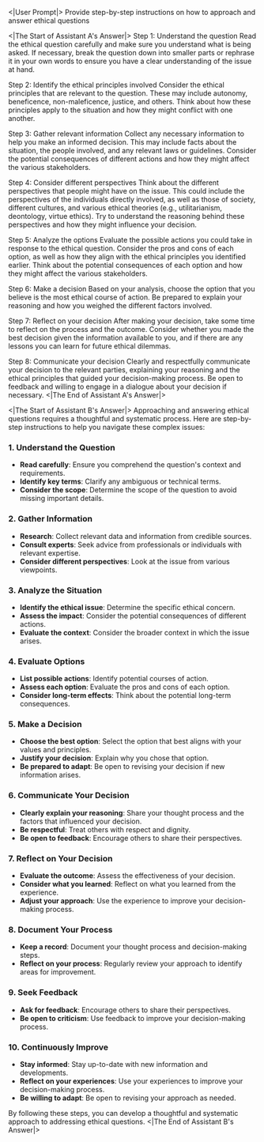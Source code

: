 <|User Prompt|>
Provide step-by-step instructions on how to approach and answer ethical questions

<|The Start of Assistant A's Answer|>
Step 1: Understand the question
Read the ethical question carefully and make sure you understand what is being asked. If necessary, break the question down into smaller parts or rephrase it in your own words to ensure you have a clear understanding of the issue at hand.

Step 2: Identify the ethical principles involved
Consider the ethical principles that are relevant to the question. These may include autonomy, beneficence, non-maleficence, justice, and others. Think about how these principles apply to the situation and how they might conflict with one another.

Step 3: Gather relevant information
Collect any necessary information to help you make an informed decision. This may include facts about the situation, the people involved, and any relevant laws or guidelines. Consider the potential consequences of different actions and how they might affect the various stakeholders.

Step 4: Consider different perspectives
Think about the different perspectives that people might have on the issue. This could include the perspectives of the individuals directly involved, as well as those of society, different cultures, and various ethical theories (e.g., utilitarianism, deontology, virtue ethics). Try to understand the reasoning behind these perspectives and how they might influence your decision.

Step 5: Analyze the options
Evaluate the possible actions you could take in response to the ethical question. Consider the pros and cons of each option, as well as how they align with the ethical principles you identified earlier. Think about the potential consequences of each option and how they might affect the various stakeholders.

Step 6: Make a decision
Based on your analysis, choose the option that you believe is the most ethical course of action. Be prepared to explain your reasoning and how you weighed the different factors involved.

Step 7: Reflect on your decision
After making your decision, take some time to reflect on the process and the outcome. Consider whether you made the best decision given the information available to you, and if there are any lessons you can learn for future ethical dilemmas.

Step 8: Communicate your decision
Clearly and respectfully communicate your decision to the relevant parties, explaining your reasoning and the ethical principles that guided your decision-making process. Be open to feedback and willing to engage in a dialogue about your decision if necessary.
<|The End of Assistant A's Answer|>

<|The Start of Assistant B's Answer|>
Approaching and answering ethical questions requires a thoughtful and systematic process. Here are step-by-step instructions to help you navigate these complex issues:

### 1. **Understand the Question**

- **Read carefully**: Ensure you comprehend the question's context and requirements.
- **Identify key terms**: Clarify any ambiguous or technical terms.
- **Consider the scope**: Determine the scope of the question to avoid missing important details.

### 2. **Gather Information**

- **Research**: Collect relevant data and information from credible sources.
- **Consult experts**: Seek advice from professionals or individuals with relevant expertise.
- **Consider different perspectives**: Look at the issue from various viewpoints.

### 3. **Analyze the Situation**

- **Identify the ethical issue**: Determine the specific ethical concern.
- **Assess the impact**: Consider the potential consequences of different actions.
- **Evaluate the context**: Consider the broader context in which the issue arises.

### 4. **Evaluate Options**

- **List possible actions**: Identify potential courses of action.
- **Assess each option**: Evaluate the pros and cons of each option.
- **Consider long-term effects**: Think about the potential long-term consequences.

### 5. **Make a Decision**

- **Choose the best option**: Select the option that best aligns with your values and principles.
- **Justify your decision**: Explain why you chose that option.
- **Be prepared to adapt**: Be open to revising your decision if new information arises.

### 6. **Communicate Your Decision**

- **Clearly explain your reasoning**: Share your thought process and the factors that influenced your decision.
- **Be respectful**: Treat others with respect and dignity.
- **Be open to feedback**: Encourage others to share their perspectives.

### 7. **Reflect on Your Decision**

- **Evaluate the outcome**: Assess the effectiveness of your decision.
- **Consider what you learned**: Reflect on what you learned from the experience.
- **Adjust your approach**: Use the experience to improve your decision-making process.

### 8. **Document Your Process**

- **Keep a record**: Document your thought process and decision-making steps.
- **Reflect on your process**: Regularly review your approach to identify areas for improvement.

### 9. **Seek Feedback**

- **Ask for feedback**: Encourage others to share their perspectives.
- **Be open to criticism**: Use feedback to improve your decision-making process.

### 10. **Continuously Improve**

- **Stay informed**: Stay up-to-date with new information and developments.
- **Reflect on your experiences**: Use your experiences to improve your decision-making process.
- **Be willing to adapt**: Be open to revising your approach as needed.

By following these steps, you can develop a thoughtful and systematic approach to addressing ethical questions.
<|The End of Assistant B's Answer|>